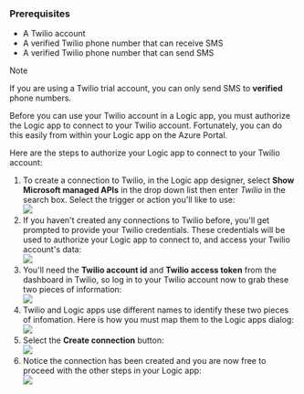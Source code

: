 ### Prerequisites
* A Twilio account
* A verified Twilio phone number that can receive SMS
* A verified Twilio phone number that can send SMS

> [!NOTE]
> If you are using a Twilio trial account, you can only send SMS to **verified** phone numbers.  
> 
> 

Before you can use your Twilio account in a Logic app, you must authorize the Logic app to connect to your Twilio account. Fortunately, you can do this easily from within your Logic app on the Azure Portal. 

Here are the steps to authorize your Logic app to connect to your Twilio account:

1. To create a connection to Twilio, in the Logic app designer, select **Show Microsoft managed APIs** in the drop down list then enter *Twilio* in the search box. Select the trigger or action you'll like to use:  
   ![](./media/connectors-create-api-twilio/twilio-0.png)
2. If you haven't created any connections to Twilio before, you'll get prompted to provide your Twilio credentials. These credentials will be used to authorize your Logic app to connect to, and access your Twilio account's data:  
   ![](./media/connectors-create-api-twilio/twilio-1.png)  
3. You'll need the **Twilio account id** and **Twilio access token**  from the dashboard in Twilio, so log in to your Twilio account now to grab these two pieces of information:  
   ![](./media/connectors-create-api-twilio/twilio-2.png)  
4. Twilio and Logic apps use different names to identify these two pieces of infomation. Here is how you must map them to the Logic apps dialog: 
   ![](./media/connectors-create-api-twilio/twilio-3.png)  
5. Select the **Create connection** button:  
   ![](./media/connectors-create-api-twilio/twilio-4.png)
6. Notice the connection has been created and you are now free to proceed with the other steps in your Logic app:  
   ![](./media/connectors-create-api-twilio/twilio-5.png)

